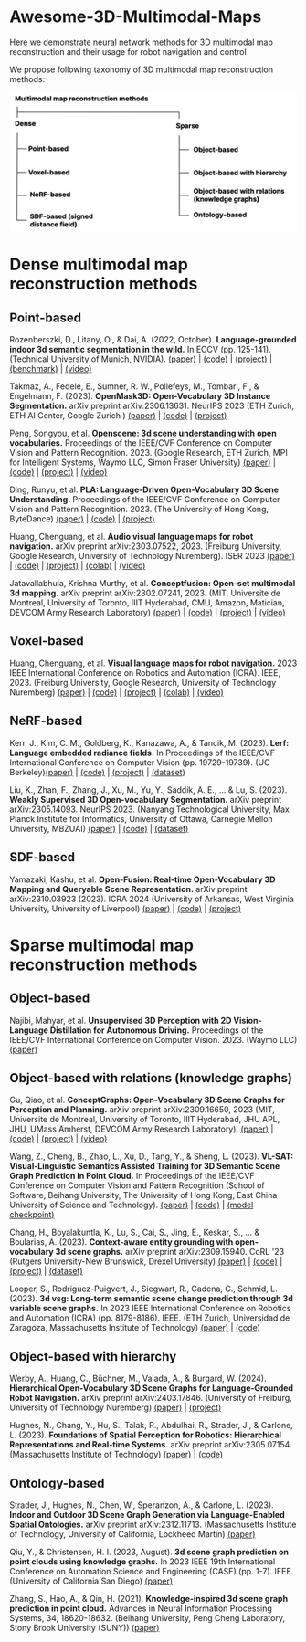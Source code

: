 # Awesome-3D-Multimodal-Maps

Here we demonstrate neural network methods for 3D multimodal map reconstruction and their usage for robot navigation and control

We propose following taxonomy of 3D multimodal map reconstruction methods:

![Taxonomy](https://github.com/yuddim/awesome-3d-multimodal-maps/blob/main/assets/mm-taxonomy.png)

# Dense multimodal map reconstruction methods

## Point-based

Rozenberszki, D., Litany, O., & Dai, A. (2022, October). **Language-grounded indoor 3d semantic segmentation in the wild.** In ECCV (pp. 125-141). (Technical University of Munich, NVIDIA). [(paper)](https://arxiv.org/abs/2204.07761) | [(code)](https://github.com/RozDavid/LanguageGroundedSemseg) | [(project)](https://rozdavid.github.io/scannet200) | [(benchmark)](http://kaldir.vc.in.tum.de/scannet_benchmark/) | [(video)](https://www.youtube.com/watch?v=Cu-zW1oXrvU)

Takmaz, A., Fedele, E., Sumner, R. W., Pollefeys, M., Tombari, F., & Engelmann, F. (2023). **OpenMask3D: Open-Vocabulary 3D Instance Segmentation.** arXiv preprint arXiv:2306.13631. NeurIPS 2023 (ETH Zurich, ETH AI Center, Google Zurich )  [(paper)](https://arxiv.org/abs/2306.13631) | [(code)](https://github.com/OpenMask3D/openmask3d) | [(project)](https://openmask3d.github.io/) 

Peng, Songyou, et al. **Openscene: 3d scene understanding with open vocabularies.** Proceedings of the IEEE/CVF Conference on Computer Vision and Pattern Recognition. 2023. (Google Research, ETH Zurich, MPI for Intelligent Systems, Waymo LLC, Simon Fraser University) [(paper)](https://arxiv.org/abs/2211.15654) | [(code)](https://github.com/pengsongyou/openscene) | [(project)](https://pengsongyou.github.io/openscene) | [(video)](https://youtu.be/jZxCLHyDJf8)

Ding, Runyu, et al. **PLA: Language-Driven Open-Vocabulary 3D Scene Understanding.** Proceedings of the IEEE/CVF Conference on Computer Vision and Pattern Recognition. 2023. (The University of Hong Kong, ByteDance) [(paper)](https://arxiv.org/abs/2211.16312) | [(code)](https://github.com/CVMI-Lab/PLA) | [(project)](https://dingry.github.io/projects/PLA) 

Huang, Chenguang, et al. **Audio visual language maps for robot navigation.** arXiv preprint arXiv:2303.07522, 2023. (Freiburg University, Google Research, University of Technology Nuremberg). ISER 2023 [(paper)](https://arxiv.org/pdf/2303.07522.pdf) | [(code)](https://github.com/avlmaps/AVLMaps) | [(project)](https://avlmaps.github.io/) | [(colab)](https://colab.research.google.com/drive/1gdtLvg_Fbl16N3ITp5FsU9ZAG6HmspVb?usp=sharing) | [(video)](https://avlmaps.github.io/)

Jatavallabhula, Krishna Murthy, et al. **Conceptfusion: Open-set multimodal 3d mapping.** arXiv preprint arXiv:2302.07241, 2023. (MIT, Universite de Montreal, University of Toronto, IIIT Hyderabad, CMU, Amazon, Matician, DEVCOM Army Research Laboratory) [(paper)](https://arxiv.org/abs/2302.07241) | [(code)](https://github.com/concept-fusion/concept-fusion) | [(project)](https://concept-fusion.github.io/) | [(video)](https://www.youtube.com/watch?v=rkXgws8fiDs)

## Voxel-based

Huang, Chenguang, et al. **Visual language maps for robot navigation.** 2023 IEEE International Conference on Robotics and Automation (ICRA). IEEE, 2023. (Freiburg University, Google Research, University of Technology Nuremberg) [(paper)](https://arxiv.org/pdf/2210.05714.pdf) | [(code)](https://github.com/vlmaps/vlmaps.git) | [(project)](https://vlmaps.github.io/) | [(colab)](https://colab.research.google.com/drive/1xsH9Gr_O36sBZaoPNq1SmqgOOF12spV0?usp=sharing) | [(video)](https://vlmaps.github.io/)

## NeRF-based

Kerr, J., Kim, C. M., Goldberg, K., Kanazawa, A., & Tancik, M. (2023). **Lerf: Language embedded radiance fields.** In Proceedings of the IEEE/CVF International Conference on Computer Vision (pp. 19729-19739). (UC Berkeley)[(paper)](https://arxiv.org/abs/2303.09553) | [(code)](https://github.com/kerrj/lerf) | [(project)](https://www.lerf.io/) | [(dataset)](https://drive.google.com/drive/folders/1vh0mSl7v29yaGsxleadcj-LCZOE_WEWB?usp=sharing) 

Liu, K., Zhan, F., Zhang, J., Xu, M., Yu, Y., Saddik, A. E., ... & Lu, S. (2023). **Weakly Supervised 3D Open-vocabulary Segmentation.** arXiv preprint arXiv:2305.14093. NeurIPS 2023. (Nanyang Technological University, Max Planck Institute for Informatics, University of Ottawa, Carnegie Mellon University, MBZUAI) [(paper)](https://arxiv.org/abs/2305.14093) | [(code)](https://github.com/Kunhao-Liu/3D-OVS) | [(dataset)](https://drive.google.com/drive/folders/1kdV14Gu5nZX6WOPbccG7t7obP_aXkOuC?usp=sharing) 

## SDF-based

Yamazaki, Kashu, et al. **Open-Fusion: Real-time Open-Vocabulary 3D Mapping and Queryable Scene Representation.** arXiv preprint arXiv:2310.03923 (2023). ICRA 2024 (University of Arkansas, West Virginia University, University of Liverpool) [(paper)](https://arxiv.org/abs/2310.03923) | [(code)](https://github.com/UARK-AICV/OpenFusion) | [(project)](https://uark-aicv.github.io/OpenFusion/) 

# Sparse multimodal map reconstruction methods

## Object-based

Najibi, Mahyar, et al. **Unsupervised 3D Perception with 2D Vision-Language Distillation for Autonomous Driving.** Proceedings of the IEEE/CVF International Conference on Computer Vision. 2023. (Waymo LLC) [(paper)](https://arxiv.org/abs/2309.14491) 

## Object-based with relations (knowledge graphs)

Gu, Qiao, et al. **ConceptGraphs: Open-Vocabulary 3D Scene Graphs for Perception and Planning.** arXiv preprint arXiv:2309.16650, 2023 (MIT, Universite de Montreal, University of Toronto, IIIT Hyderabad, JHU APL, JHU, UMass Amherst, DEVCOM Army Research Laboratory). [(paper)](http://arxiv.org/abs/2309.16650) | [(code)](https://github.com/concept-graphs/concept-graphs) | [(project)](https://concept-graphs.github.io/) | [(video)](https://youtu.be/mRhNkQwRYnc)

Wang, Z., Cheng, B., Zhao, L., Xu, D., Tang, Y., & Sheng, L. (2023). **VL-SAT: Visual-Linguistic Semantics Assisted Training for 3D Semantic Scene Graph Prediction in Point Cloud.** In Proceedings of the IEEE/CVF Conference on Computer Vision and Pattern Recognition (School of Software, Beihang University, The University of Hong Kong, East China University of Science and Technology). [(paper)](https://arxiv.org/pdf/2303.14408.pdf) | [(code)](https://github.com/wz7in/CVPR2023-VLSAT) | [(model checkpoint)](https://drive.google.com/file/d/1_C-LXRlSobupApb-JsajKG5oxKnfKgdx/view?usp=sharing) 

Chang, H., Boyalakuntla, K., Lu, S., Cai, S., Jing, E., Keskar, S., ... & Boularias, A. (2023). **Context-aware entity grounding with open-vocabulary 3d scene graphs.** arXiv preprint arXiv:2309.15940. CoRL '23 (Rutgers University-New Brunswick, Drexel University) [(paper)](https://arxiv.org/abs/2309.15940) | [(code)](https://github.com/changhaonan/OVSG) | [(project)](https://ovsg-l.github.io/) | [(dataset)](https://doi.org/10.6084/m9.figshare.24307072.v1) 

Looper, S., Rodriguez-Puigvert, J., Siegwart, R., Cadena, C., Schmid, L. (2023). **3d vsg: Long-term semantic scene change prediction through 3d variable scene graphs.** In 2023 IEEE International Conference on Robotics and Automation (ICRA) (pp. 8179-8186). IEEE. (ETH Zurich, Universidad de Zaragoza, Massachusetts Institute of Technology) [(paper)](https://arxiv.org/abs/2209.07896) | [(code)](https://github.com/ethz-asl/3d_vsg) 

## Object-based with hierarchy

Werby, A., Huang, C., Büchner, M., Valada, A., & Burgard, W. (2024). **Hierarchical Open-Vocabulary 3D Scene Graphs for Language-Grounded Robot Navigation.** arXiv preprint arXiv:2403.17846. (University of Freiburg, University of Technology Nuremberg) [(paper)](https://arxiv.org/abs/2403.17846) | [(project)](https://hovsg.github.io/) 

Hughes, N., Chang, Y., Hu, S., Talak, R., Abdulhai, R., Strader, J., & Carlone, L. (2023). **Foundations of Spatial Perception for Robotics: Hierarchical Representations and Real-time Systems.** arXiv preprint arXiv:2305.07154. (Massachusetts Institute of Technology) [(paper)](https://arxiv.org/abs/2305.07154) | [(code)](https://github.com/MIT-SPARK/Hydra) 

## Ontology-based

Strader, J., Hughes, N., Chen, W., Speranzon, A., & Carlone, L. (2023). **Indoor and Outdoor 3D Scene Graph Generation via Language-Enabled Spatial Ontologies.** arXiv preprint arXiv:2312.11713. (Massachusetts Institute of Technology, University of California, Lockheed Martin) [(paper)](https://arxiv.org/abs/2312.11713) 

Qiu, Y., & Christensen, H. I. (2023, August). **3d scene graph prediction on point clouds using knowledge graphs.** In 2023 IEEE 19th International Conference on Automation Science and Engineering (CASE) (pp. 1-7). IEEE. (University of California San Diego) [(paper)](https://arxiv.org/abs/2308.06719) 

Zhang, S., Hao, A., & Qin, H. (2021). **Knowledge-inspired 3d scene graph prediction in point cloud.** Advances in Neural Information Processing Systems, 34, 18620-18632. (Beihang University, Peng Cheng Laboratory, Stony Brook University (SUNY)) [(paper)](https://proceedings.neurips.cc/paper/2021/hash/9a555403384fc12f931656dea910e334-Abstract.html)




